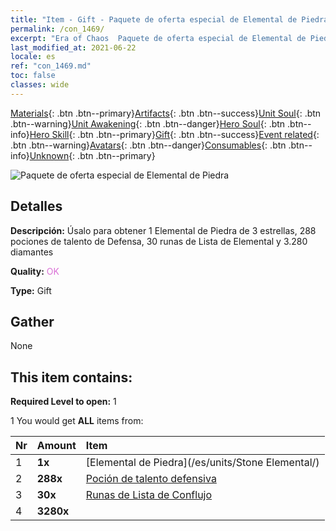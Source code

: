 ```yaml
---
title: "Item - Gift - Paquete de oferta especial de Elemental de Piedra"
permalink: /con_1469/
excerpt: "Era of Chaos  Paquete de oferta especial de Elemental de Piedra"
last_modified_at: 2021-06-22
locale: es
ref: "con_1469.md"
toc: false
classes: wide
---
```

 [Materials](/ItemsES/){: .btn .btn--primary}[Artifacts](/ItemsES/Artifacts/){: .btn .btn--success}[Unit Soul](/ItemsES/UnitSoul/){: .btn .btn--warning}[Unit Awakening](/ItemsES/UnitAwakening/){: .btn .btn--danger}[Hero Soul](/ItemsES/HeroSoul/){: .btn .btn--info}[Hero Skill](/ItemsES/HeroSkill/){: .btn .btn--primary}[Gift](/ItemsES/Gift/){: .btn .btn--success}[Event related](/ItemsES/Events/){: .btn .btn--warning}[Avatars](/ItemsES/Avatars/){: .btn .btn--danger}[Consumables](/ItemsES/Consumables/){: .btn .btn--info}[Unknown](/ItemsES/Unknown/){: .btn .btn--primary}

 ![Paquete de oferta especial de Elemental de Piedra](/images/t/i_907083.png)

## Detalles
 **Descripción:** Úsalo para obtener 1 Elemental de Piedra de 3 estrellas, 288 pociones de talento de Defensa, 30 runas de Lista de Elemental y 3.280 diamantes

 **Quality:** <span style="color: #DA70D6">OK</span>

 **Type:** Gift

## Gather

  None

## This item contains:

 **Required Level to open:** 1

 1 You would get **ALL** items  from:

  | Nr | Amount |     Item    |
  |:---|:-------|:------------|
  | 1 |  **1x** | [Elemental de Piedra](/es/units/Stone Elemental/) |  | 
  | 2 |  **288x** | [Poción de talento defensiva](/ItemsES/con_787/) |  | 
  | 3 |  **30x** | [Runas de Lista de Conflujo](/ItemsES/con_791/) |  | 
  | 4 |  **3280x** | <i class="fas fa-gem"/> |  | 
